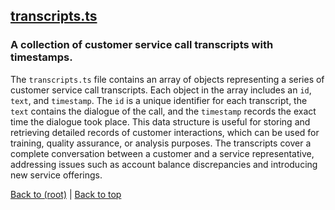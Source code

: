 ## [transcripts.ts](transcripts.ts)

### A collection of customer service call transcripts with timestamps.

The `transcripts.ts` file contains an array of objects representing a series of customer service call transcripts. Each object in the array includes an `id`, `text`, and `timestamp`. The `id` is a unique identifier for each transcript, the `text` contains the dialogue of the call, and the `timestamp` records the exact time the dialogue took place. This data structure is useful for storing and retrieving detailed records of customer interactions, which can be used for training, quality assurance, or analysis purposes. The transcripts cover a complete conversation between a customer and a service representative, addressing issues such as account balance discrepancies and introducing new service offerings.

[Back to (root)](#root) | [Back to top](#table-of-contents)
